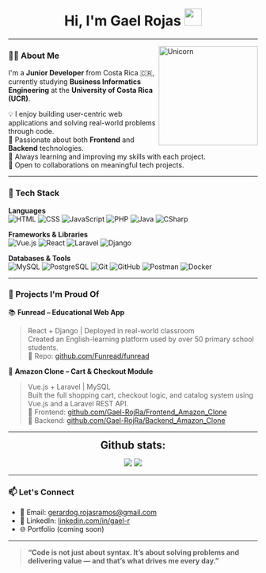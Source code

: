 <h1 align="center">Hi, I'm Gael Rojas <img src="https://media.giphy.com/media/hvRJCLFzcasrR4ia7z/giphy.gif" width="35" /></h1>
<p align="center">
  
</p>

---
<img align="right" width=200px alt="Unicorn" src="https://media.giphy.com/media/xBpdA8V62NNb6pkHBA/giphy.gif?cid=ecf05e47hk9el542nso7w6s7oqnpp0ekvnkjqw8grcmlim17&ep=v1_gifs_search&rid=giphy.gif&ct=g" />

### 👨‍💻 About Me

I'm a **Junior Developer** from Costa Rica 🇨🇷, currently studying **Business Informatics Engineering** at the **University of Costa Rica (UCR)**.

💡 I enjoy building user-centric web applications and solving real-world problems through code.  
🔭 Passionate about both **Frontend** and **Backend** technologies.  
🌱 Always learning and improving my skills with each project.  
🤝 Open to collaborations on meaningful tech projects.  

---

### 🔨 Tech Stack

**Languages**  
![HTML](https://img.shields.io/badge/HTML-E34F26?style=for-the-badge&logo=html5&logoColor=white)
![CSS](https://img.shields.io/badge/CSS-1572B6?style=for-the-badge&logo=css3&logoColor=white)
![JavaScript](https://img.shields.io/badge/JavaScript-F7DF1E?style=for-the-badge&logo=javascript&logoColor=black)
![PHP](https://img.shields.io/badge/PHP-777BB4?style=for-the-badge&logo=php&logoColor=white)
![Java](https://img.shields.io/badge/Java-ED8B00?style=for-the-badge&logo=java&logoColor=white)
![CSharp](https://img.shields.io/badge/C%23-239120?style=for-the-badge&logo=c-sharp&logoColor=white)

**Frameworks & Libraries**  
![Vue.js](https://img.shields.io/badge/Vue.js-4FC08D?style=for-the-badge&logo=vue.js&logoColor=white)
![React](https://img.shields.io/badge/React-20232A?style=for-the-badge&logo=react&logoColor=61DAFB)
![Laravel](https://img.shields.io/badge/Laravel-F55247?style=for-the-badge&logo=laravel&logoColor=white)
![Django](https://img.shields.io/badge/Django-092E20?style=for-the-badge&logo=django&logoColor=white)

**Databases & Tools**  
![MySQL](https://img.shields.io/badge/MySQL-005C84?style=for-the-badge&logo=mysql&logoColor=white)
![PostgreSQL](https://img.shields.io/badge/PostgreSQL-336791?style=for-the-badge&logo=postgresql&logoColor=white)
![Git](https://img.shields.io/badge/Git-F05032?style=for-the-badge&logo=git&logoColor=white)
![GitHub](https://img.shields.io/badge/GitHub-181717?style=for-the-badge&logo=github&logoColor=white)
![Postman](https://img.shields.io/badge/Postman-FF6C37?style=for-the-badge&logo=postman&logoColor=white)
![Docker](https://img.shields.io/badge/Docker-2496ED?style=for-the-badge&logo=docker&logoColor=white)

---

### 💼 Projects I'm Proud Of

📚 **Funread – Educational Web App**  
> React + Django | Deployed in real-world classroom  
> Created an English-learning platform used by over 50 primary school students.  
> 🔗 Repo: [github.com/Funread/funread](https://github.com/Funread/funread)

🛒 **Amazon Clone – Cart & Checkout Module**  
> Vue.js + Laravel | MySQL  
> Built the full shopping cart, checkout logic, and catalog system using Vue.js and a Laravel REST API.  
> 🔗 Frontend: [github.com/Gael-RojRa/Frontend_Amazon_Clone](https://github.com/Gael-RojRa/Frontend_Amazon_Clone)  
> 🔗 Backend: [github.com/Gael-RojRa/Backend_Amazon_Clone](https://github.com/Gael-RojRa/Backend_Amazon_Clone)

---

<div align="center">
<h2 align="center" style="margin: 5px 10px;">Github stats:</h2> 

[![](https://github-readme-stats.vercel.app/api?username=Gael-RojRa&show_icons=true&theme=tokyonight&hide_border=true&locale=en)](https://github.com/Gael-RojRa)
[![](https://github-readme-streak-stats.herokuapp.com/?user=Gael-RojRa&theme=material-palenight)](https://github.com/Gael-RojRa)
</div>

---

### 📫 Let's Connect

- 📧 Email: gerardog.rojasramos@gmail.com  
- 💼 LinkedIn: [linkedin.com/in/gael-r](https://www.linkedin.com/in/gael-r/)  
- 🌐 Portfolio (coming soon)
---

> **“Code is not just about syntax. It’s about solving problems and delivering value — and that’s what drives me every day.”**
